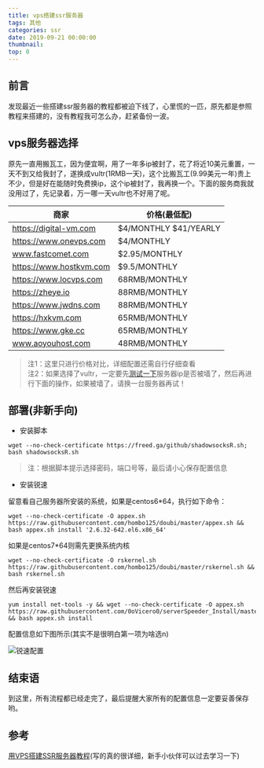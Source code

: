 ```yaml
---
title: vps搭建ssr服务器
tags: 其他
categories: ssr
date: 2019-09-21 00:00:00
thumbnail:
top: 0
---
```


## 前言

发现最近一些搭建ssr服务器的教程都被迫下线了，心里慌的一匹，原先都是参照教程来搭建的，没有教程我可怎么办，赶紧备份一波。

## vps服务器选择

原先一直用搬瓦工，因为便宜啊，用了一年多ip被封了，花了将近10美元重置，一天不到又给我封了，遂换成vultr(1RMB一天)，这个比搬瓦工(9.99美元一年)贵上不少，但是好在能随时免费换ip，这个ip被封了，我再换一个。下面的服务商我就没用过了，先记录着，万一哪一天vultr也不好用了呢。  

<!--more-->

商家|价格(最低配)
----|---
https://digital-vm.com|$4/MONTHLY $41/YEARLY
https://www.onevps.com|$4/MONTHLY
www.fastcomet.com|$2.95/MONTHLY
https://www.hostkvm.com|$9.5/MONTHLY
https://www.locvps.com|68RMB/MONTHLY
https://zheye.io|88RMB/MONTHLY
https://www.jwdns.com|88RMB/MONTHLY
https://hxkvm.com|65RMB/MONTHLY
https://www.gke.cc|65RMB/MONTHLY
www.aoyouhost.com|48RMB/MONTHLY

>注1：这里只进行价格对比，详细配置还需自行仔细查看  
>注2：如果选择了vultr，一定要先[测试一下](ping.chinaz.com)服务器ip是否被墙了，然后再进行下面的操作，如果被墙了，请换一台服务器再试！

## 部署(非新手向)

- 安装脚本

```shell
wget --no-check-certificate https://freed.ga/github/shadowsocksR.sh; bash shadowsocksR.sh
```

>注：根据脚本提示选择密码，端口号等，最后请小心保存配置信息

- 安装锐速

留意看自己服务器所安装的系统，如果是centos6*64，执行如下命令：

```shell
wget --no-check-certificate -O appex.sh https://raw.githubusercontent.com/hombo125/doubi/master/appex.sh && bash appex.sh install '2.6.32-642.el6.x86_64'
```

如果是centos7*64则需先更换系统内核

```shell
wget --no-check-certificate -O rskernel.sh https://raw.githubusercontent.com/hombo125/doubi/master/rskernel.sh && bash rskernel.sh
```

然后再安装锐速

```shell
yum install net-tools -y && wget --no-check-certificate -O appex.sh https://raw.githubusercontent.com/0oVicero0/serverSpeeder_Install/master/appex.sh && bash appex.sh install
```

配置信息如下图所示(其实不是很明白第一项为啥选n)

![锐速配置](https://dreamweaver.img.we1code.cn/%E9%94%90%E9%80%9F%E9%85%8D%E7%BD%AE.jpg)

## 结束语

到这里，所有流程都已经走完了，最后提醒大家所有的配置信息一定要妥善保存哟。

## 参考

 [用VPS搭建SSR服务器教程](https://www.baishitou.cn/1524.html)(写的真的很详细，新手小伙伴可以过去学习一下)
